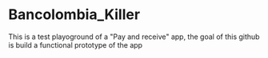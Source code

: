 # Bancolombia_Killer

This is a test playoground of a "Pay and receive" app, the goal of this github is build a functional prototype of the app
